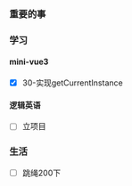 ### 重要的事


### 学习
#### mini-vue3
- [x] 30-实现getCurrentInstance

#### 逻辑英语
- [ ] 立项目

### 生活
- [ ] 跳绳200下

